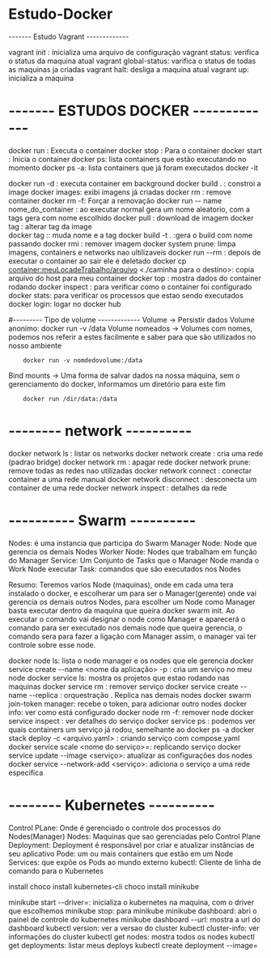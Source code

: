 # Estudo-Docker

------- Estudo Vagrant -------------

vagrant init <box>: inicializa uma arquivo de configuração 
vagrant status: verifica o status da maquina atual
vagrant global-status: varifica o status de todas as maquinas ja criadas
vagrant halt: desliga a maquina atual
vagrant up: inicializa a maquina


# ------- ESTUDOS DOCKER -------------

docker run <container>: Executa o container
docker stop <container>: Para o container
docker start <container>: Inicia o container
docker ps: lista containers que estão executando no momento
docker ps -a: lista containers que já foram executados
docker -it <container> 

docker run -d <container>: executa container em background
docker build . : constroi a image
docker images: exibi imagens já criadas
docker rm <container>: remove container
docker rm <container> -f: Forçar a removação
docker run -- name nome_do_container <container>: ao executar normal gera um nome aleatorio, com a tags gera com  nome escolhido
docker pull <imagem>: download de imagem
docker tag <container> <nome da image>: alterar tag da image  
docker tag <container> <nome da image>:<nome da tag>: muda nome e a tag
docker build -t <nome> . :gera o build com nome passando
docker rmi <image>: remover imagem 
docker system prune: limpa imagens, containers e networks nao ultilizaveis
docker run --rm <container>: depois de executar o container ao sair ele é deletado
docker cp <container:meuLocadeTrabalho/arquivo> <./caminha para o destino>: copia arquivo do host para meu container
docker top <container>: mostra dados do container rodando
docker inspect <container>: para verificar como o container foi configurado
docker stats: para verificar os processos que estao sendo executados
docker login: logar no docker hub

#--------- Tipo de volume -------------
Volume -> Persistir dados
Volume anonimo: docker run -v /data
Volume nomeados ->  Volumes com nomes, podemos nos referir a estes facilmente
		    e saber para que são utilizados no nosso ambiente

		docker run -v nomdedovolume:/data
		
Bind mounts -> Uma forma de salvar dados na nossa máquina, sem o gerenciamento do docker,
		informamos um diretório para este fim 

		docker run /dir/data:/data


# -------- network ----------

docker network ls : listar os networks
docker network create <nome>: cria uma rede (padrao bridge)
docker network rm <nome da rede>: apagar rede
docker network prune: remove todas as redes nao utilizadas
docker network connect <rede> <container>: conectar container a uma rede manual
docker network disconnect <rede> <container>: desconecta um container de uma rede
docker network inspect <rede>: detalhes da rede

# ---------- Swarm ----------

Nodes: é uma instancia que participa do Swarm
Manager Node: Node que gerencia os demais Nodes
Worker Node: Nodes que trabalham em função do Manager
Service: Um Conjunto de Tasks que o Manager Node manda o Work Node executar
Task: comandos que são executados nos Nodes

Resumo: Teremos varios Node (maquinas), onde em cada uma tera instalado o docker, e escolherar um para 
ser o Manager(gerente) onde vai gerencia os demais outros Nodes, para escolher um Node como Manager
basta executar dentro da maquina que queira docker swarm init. Ao executar o comando vai designar o node como Manager
e aparecerá o comando para ser executado nos demais node que queira gerencia, o comando sera para fazer a ligação com Manager
assim, o manager vai ter controle sobre esse node.

docker node ls: lista o node manager e os nodes que ele gerencia
docker service create --name <nome da aplicação> -p <porta> <imagem>: cria um serviço no meu node
docker service ls: mostra os projetos que estao rodando nas maquinas
docker service rm <nome>: remover serviço 
docker service create --name<nome> --replica <numero de replicas> <imagem>: orquestração . Replica nas demais nodes
docker swarm join-token manager: recebe o token, para adicionar outro nodes
docker info: ver como está configurado
docker node rm <ID> -f: remover node
docker service inspect <ID>: ver detalhes do serviço
docker service ps <ID>: podemos ver quais containers um serviço já rodou, semelhante ao docker ps -a
docker stack deploy -c <arquivo.yaml> <nome>: criando serviço com compose.yaml
docker service scale <nome do serviço>=<quantidade de nodes que quer escalar>: replicando serviço 
docker service update --image <imagem> <serviço>: atualizar as configurações dos nodes
docker service --network-add <nome da rede> <serviço>: adiciona o serviço a uma rede especifica


# -------- Kubernetes ----------

Control PLane: Onde é gerenciado o controle dos processos do Nodes(Manager)
Nodes: Maquinas que sao gerenciadas pelo Control Plane
Deployment: Deployment é responsável por criar e atualizar instâncias de seu aplicativo 
Pode: um ou mais containers que estão em um Node
Services: que expõe os Pods ao mundo externo
kubectl: Cliente de linha de comando para o Kubernetes

install
choco install kubernetes-cli
choco install minikube

minikube start --driver=<Driver>: inicializa o kubernetes na maquina, com o driver que escolhemos
minikube stop: para minikube
minikube dashboard: abri o painel de controle do kubernetes
minikube dashboard --url: mostra a url do dashboard
kubectl version: ver a versao do cluster
kubectl cluster-info: ver informações do cluster
kubectl get nodes: mostra todos os nodes
kubectl get deployments: listar meus deploys
kubectl create deployment <name> --image=<nomedaimagem>

